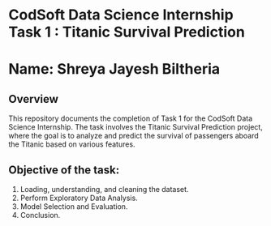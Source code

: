 # CodSoft Data Science Internship Task 1 : Titanic Survival Prediction

# Name: Shreya Jayesh Biltheria

## Overview

This repository documents the completion of Task 1 for the CodSoft Data Science Internship. The task involves the Titanic Survival Prediction project, where the goal is to analyze and predict the survival of passengers aboard the Titanic based on various features.

## Objective of the task:

1. Loading, understanding, and cleaning the dataset.
2. Perform Exploratory Data Analysis.
3. Model Selection and Evaluation.
4. Conclusion.
